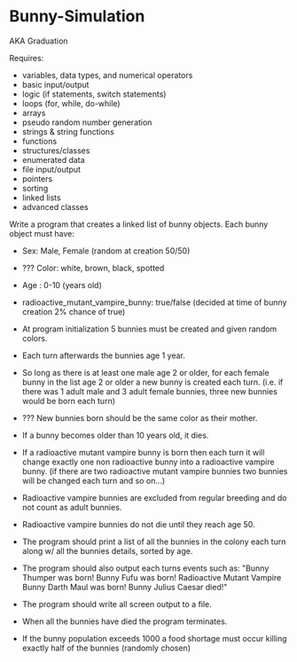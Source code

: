 Bunny-Simulation
================

AKA Graduation


Requires:
- variables, data types, and numerical operators
- basic input/output
- logic (if statements, switch statements)
- loops (for, while, do-while)
- arrays
- pseudo random number generation
- strings & string functions
- functions
- structures/classes
- enumerated data
- file input/output
- pointers
- sorting
- linked lists
- advanced classes

Write a program that creates a linked list of bunny objects.
Each bunny object must have:
- Sex: Male, Female (random at creation 50/50)
- ??? Color: white, brown, black, spotted
- Age : 0-10 (years old)
- radioactive_mutant_vampire_bunny: true/false (decided at time of bunny creation 2% chance of true)

- At program initialization 5 bunnies must be created and given random colors.
- Each turn afterwards the bunnies age 1 year.
- So long as there is at least one male age 2 or older, for each female bunny in the list age 2 or older a new bunny is created each turn. (i.e. if there was 1 adult male and 3 adult female bunnies, three new bunnies would be born each turn)
- ??? New bunnies born should be the same color as their mother.
- If a bunny becomes older than 10 years old, it dies.
- If a radioactive mutant vampire bunny is born then each turn it will change exactly one non radioactive bunny into a radioactive vampire bunny. (if there are two radioactive mutant vampire bunnies two bunnies will be changed each turn and so on...)
- Radioactive vampire bunnies are excluded from regular breeding and do not count as adult bunnies.
- Radioactive vampire bunnies do not die until they reach age 50.

- The program should print a list of all the bunnies in the colony each turn along w/ all the bunnies details, sorted by age.
- The program should also output each turns events such as: "Bunny Thumper was born! Bunny Fufu was born! Radioactive Mutant Vampire Bunny Darth Maul was born! Bunny Julius Caesar died!"
- The program should write all screen output to a file.
- When all the bunnies have died the program terminates.
- If the bunny population exceeds 1000 a food shortage must occur killing exactly half of the bunnies (randomly chosen)

